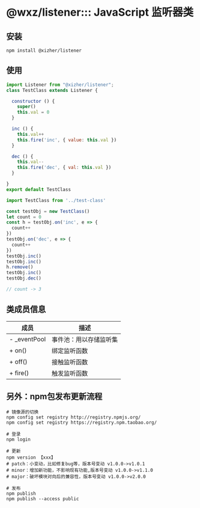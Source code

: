 # @wxz/listener::: JavaScript 监听器类

## 安装

```shell
npm install @xizher/listener
```

## 使用

```js
import Listener from "@xizher/listener";
class TestClass extends Listener {

  constructor () {
    super()
    this.val = 0
  }

  inc () {
    this.val++
    this.fire('inc', { value: this.val })
  }

  dec () {
    this.val--
    this.fire('dec', { val: this.val })
  }

}
export default TestClass
```

```js
import TestClass from '../test-class'

const testObj = new TestClass()
let count = 0
const h = testObj.on('inc', e => {
  count++
})
testObj.on('dec', e => {
  count++
})
testObj.inc()
testObj.inc()
h.remove()
testObj.inc()
testObj.dec()

// count -> 3
```

## 类成员信息

| 成员         | 描述                   |
| ------------ | ---------------------- |
| - _eventPool | 事件池：用以存储监听集 |
| + on()       | 绑定监听函数           |
| + off()      | 接触监听函数           |
| + fire()     | 触发监听函数           |

## 另外：npm包发布更新流程

```shell
# 镜像源的切换
npm config set registry http://registry.npmjs.org/
npm config set registry https://registry.npm.taobao.org/

# 登录
npm login

# 更新
npm version 【xxx】
# patch：小变动，比如修复bug等，版本号变动 v1.0.0->v1.0.1
# minor：增加新功能，不影响现有功能,版本号变动 v1.0.0->v1.1.0
# major：破坏模块对向后的兼容性，版本号变动 v1.0.0->v2.0.0

# 发布
npm publish
npm publish --access public
```

